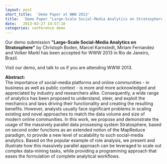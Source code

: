```yaml
---
layout: post
short_title:  'Demo Paper at WWW 2013'
title:  'Demo Paper "Large-Scale Social-Media Analytics on Stratosphere" accepted at WWW 2013'
date:   2013-03-27 14:57:18
categories: conference demo
---
```


<p>Our demo submission <strong>"Large-Scale Social-Media Analytics on Stratosphere"</strong> by Christoph Boden, Marcel Karnstedt, Miriam Fernandez and Volker Markl has been accepted for WWW 2013 in Rio de Janeiro, Brazil.</p>

<p>Visit our demo, and talk to us if you are attending WWW 2013.</p>

<p>
<strong>Abstract:</strong><br />
The importance of social-media platforms and online communities - in business as well as public context - is more and more acknowledged and appreciated by industry and researchers alike. Consequently, a wide range of analytics has been proposed to understand, steer, and exploit the mechanics and laws driving their functionality and creating the resulting benefits. However, analysts usually face significant problems in scaling existing and novel approaches to match the data volume and size of modern online communities. In this work, we propose and demonstrate the usage of the massively parallel data prossesing system Stratosphere, based on second order functions as an extended notion of the MapReduce paradigm, to provide a new level of scalability to such social-media analytics. Based on the popular example of role analysis, we present and illustrate how this massively parallel approach can be leveraged to scale out complex data-mining tasks, while providing a programming approach that eases the formulation of complete analytical workflows.</p>